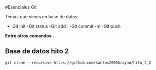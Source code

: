 #Esenciales Git 
</p>
Temas que vimos en base  de datos:
</p>

- Git init
-Git status
-Git add .
-Git commit -m
-Git push


**Entre otros comandos...**

## Base de datos hito 2

```
git clone --recursive https://github.com/santos2005brayan/hito_2_2
```
